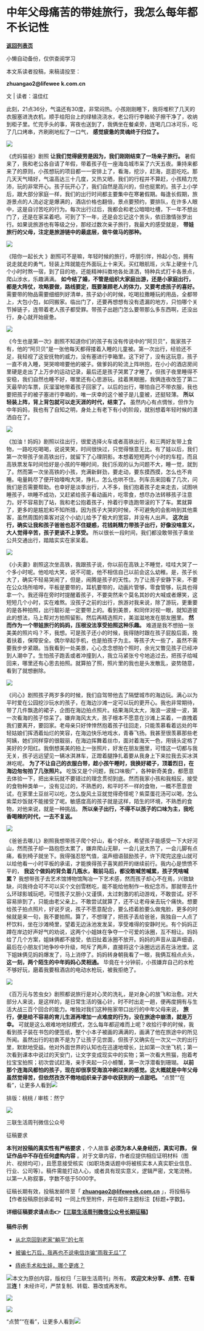 # 中年父母痛苦的带娃旅行，我怎么每年都不长记性

[**返回列表页**](/gzh/三联生活周刊)

小懒自动备份，仅供查阅学习

本文系读者投稿，来稿请投至：

 **zhuangao2@lifewee** **k.com.cn**

文 | 读者：温佳红

此刻，21点36分，气温还有30度，非常闷热。小孩刚刚睡下，我将堆积了几天的衣服塞进洗衣机，顺手给阳台上的绿植浇浇水，老公将行李箱轮子擦干净了，收纳到柜子里。忙完手头的事，宵夜也送到了，我俩坐在餐桌旁，连喝几口冰可乐，吃了几口烤串，齐刷刷地松了一口气，
**感觉疲惫的灵魂终于归位了。**

![](https://mmbiz.qpic.cn/sz_mmbiz_jpg/mscgUN7TcTK8UfboTAtzvllgfDGnWLhTab3Qyictj0Tet5SZFr7VNaG1zmV4q6S4kQHxEcEP1pgroVMFldlcuVg/640?wx_fmt=jpeg&from;=appmsg)

《虎妈猫爸》剧照 **让我们觉得疲劳是因为，我们刚刚结束了一场亲子旅行。**
暑假来了，我和老公各自请了年假，带着孩子在一座海岛城市呆了六天五夜。秉持来都来了的原则，小孩想玩的项目都一一安排上了，看海，挖沙，赶海，逛逛吃吃。那几天天气晴好，气温高达三十几度，又热又晒，我们的行程并不算赶，小孩精力充沛，玩的非常开心。孩子玩开心了，我们自然是高兴的，但也挺累的。孩子上小学后，跟大部分家庭一样，我们的出行时间都主要集中在寒暑假期。每逢长假期，旅游景点的人流必定是爆满的，酒店价格也翻倍，景点要预约，要排队，在许多人眼中，这是自讨苦吃的行为。每次出行过后，我都会和老公暗暗吐槽，下一年不想出门了，还是在家呆着吧。可到了下一年，还是会忘记这个苦头，依旧激情张罗出行。如果说旅游也有等级之分，那经过数次亲子旅行，我最大的感受就是，
**带娃旅行的父母，注定是旅游链中的最底层，做牛做马的那种。**

![](https://mmbiz.qpic.cn/sz_mmbiz_jpg/mscgUN7TcTK8UfboTAtzvllgfDGnWLhTSkxM2PsasZ5k0o4xaq1gI3PBQ79SOdFR335bxZYy1keiaia5JbHgjSiaQ/640?wx_fmt=jpeg&from;=appmsg)

《陪你一起长大
》剧照可不是嘛，年轻时候的旅行，呼朋引伴，拎起小包，拥有说走就走的勇气，轻装上阵就能在外面玩上十来天。买红眼航班，火车上硬坐十几个小时时熬一宿，到了目的地，还能精神抖擞地各处潇洒，特种兵式打卡各景点，爬山涉水，乐趣满满。
**如今结了婚，不管是组织大家庭出游，还是小家庭出行，都是大阵仗，攻略要做，路线要定，既要兼顾老人的体力，又要考虑孩子的喜好。**
需要带的物品需要细细列好清单，孩子幼小的时候，吃喝拉撒睡玩的用品，全都带上，大包小包，如同搬家。临出门了，还要再想想有没有遗漏的地方，只怕哪个关节掉链子，连带着老人孩子都受罪。带孩子出趟门怎么要带那么多东西啊，还没出行，身心就开始疲惫。

![](https://mmbiz.qpic.cn/sz_mmbiz_jpg/mscgUN7TcTK8UfboTAtzvllgfDGnWLhTWMoEhpmLb1ayiazw6rrXBqE8OgDv07TN25DV4ytzYab8FIK3FJCb6PQ/640?wx_fmt=jpeg&from;=appmsg)

《今生也是第一次》剧照不知道你们的孩子有没有传说中的“阿贝贝”，我家孩子有，他的“阿贝贝”是一张他每天都得搂着入睡的儿童被。第一次出行，经验还不足，我轻视了这安抚物的威力，没有塞进行李箱里。这下好了，没有这玩意，孩子一直不肯入睡，哭哭啼啼要他的被子。做爹妈的轮流上阵哄抱，在小小的酒店房间里硬是走出了上万步的运动记录，最后还是孩子哭累了才睡了。但孩子夜里睡得不安稳，我们自然也睡不好，哪里还有心思游玩。挂着黑眼圈，我俩连夜改签了第二天最早的车票，灰溜溜地带着孩子回家了。以后的出行，哪怕自己不带衣服，我也要把孩子的被子塞进行李箱的，唯一庆幸的这个被子是儿童被，还挺轻薄。
**所以轻装上阵，背上背包就可以走天涯的时代，结束了。**
虽然内心有点惆怅，但作为中年妈妈，我也有了自知之明，身处上有老下有小的阶段，就别想着年轻时候的潇洒自在了。

![](https://mmbiz.qpic.cn/sz_mmbiz_jpg/mscgUN7TcTK8UfboTAtzvllgfDGnWLhTHiahkphf8Deia1mFOiaexlewOiaY34IKCAc0N8ibGA3iaI4Ae0ebaln1do3A/640?wx_fmt=jpeg&from;=appmsg)

《加油！妈妈》剧照以往出行，很爱选择火车或者高铁出行，和三两好友带上食物，一路吃吃喝喝，说说笑笑，时间很快过，只觉得惬意无比。有了娃以后，我们第一次带孩子坐高铁出行，就留下了心理阴影。本想着短短两个小时的车程，而且高铁票发车时间恰好是小孩的午睡时间，我们乐观的认为问题不大，睡一觉，就到了。然而第一次坐高铁的小孩，充满新鲜劲，要走动，要东摸西摸，怎么也不肯睡。电量耗尽了便开始嚎啕大哭，挣扎，怎么也哄不住。列车员来回看了几次，问我们是否需要帮助。也幸好是淡季出行，人不多，我们抱着孩子走来走去，试图哄睡孩子，哄睡不成功，又赶紧给孩子看动画片，吃零食，想尽办法转移孩子注意力。好不容易到了站，我和老公抱着孩子，拎着行李连跑带滚的下了车。累就算了，更多的是尴尬和不知所措，因为孩子大哭的时候，不可避免的会影响到其他乘客，虽然周围的乘客对这个小幼儿给予了极大的宽容，并没有人出声。
**这次出行，确实让我和孩子爸爸也忍不住疑惑，花钱耗精力带孩子出行，好像没啥意义，大人觉得辛苦，孩子更谈不上享受。**
所以很长一段时间，我们都没敢带孩子乘坐公共交通出行，踏踏实实在家呆着。

![](https://mmbiz.qpic.cn/sz_mmbiz_jpg/mscgUN7TcTK8UfboTAtzvllgfDGnWLhTlUkZhOPZvKswFNMchBAccS9NFAzOAYMibUh61sllFq9iaCXscoMkwKoA/640?wx_fmt=jpeg&from;=appmsg)

《小夫妻》剧照这次坐高铁，我跟孩子说，你以前在高铁上不睡觉，哇哇大哭了一个多小时呢。他哈哈大笑，说不可能，他不相信自己以前会这么幼稚。是，孩子长大了，确实不轻易哭闹了，但是，闹腾是孩子的天性。为了让孩子安静下来，不要在公众场所喧哗，平板是要带的，耳机要带的，动画片管够，零食管够，玩具也得拿一个。我还得在旁时时提醒着孩子，不要突然来个莫名其妙的大喊或者爆笑，这短短几个小时，实在难熬。没孩子之前的出行，旅游对我来说，除了游玩，更重要的是各种拍照，出行靓衫是一定要带上的。看到美景，和同伴对视一眼，就知道彼此的想法，马上帮对方拍照留影。然后再精选照片，美滋滋地发在朋友圈里。
**然而作为一个带娃旅行的妈妈，压根没法享受拍照这种乐趣。**
难道是我不想拍一张美美的照片吗？不，我想。可是孩子还小的时候，我得随时跟在孩子屁股后面，挽着扶着，保障安全。偶尔举起手机，也是拍孩子为主。等孩子大一些了，虽然不需要我步步紧跟。当我看到一处美景，心心念念想拍个照时，余光又瞥见孩子已经冲到人潮中了。生怕孩子跑丢或者冲撞到人，我立马紧张兮兮地追过去，把孩子给喊回来，哪里还有心思去拍照。就算拍了照，照片里的我也是头发散乱，姿势随意，看到了就想删除。

![](https://mmbiz.qpic.cn/sz_mmbiz_jpg/mscgUN7TcTK8UfboTAtzvllgfDGnWLhTgmcRibrLsHhzyic49dPpWxhAjm8wStOQ9gKI0dPZVBeicug3q9572EE2Q/640?wx_fmt=jpeg&from;=appmsg)

《问心》剧照孩子两岁多的时候，我们自驾带他去了隔壁城市的海边玩。满心以为平时爱在公园挖沙玩水的孩子，在海边沙滩一定可以玩的更开心。我也非常期待，带了几件飘逸的裙子，企图在海边拍点照片。结果海风太大，海浪一波接一波，第一次看海的孩子惊呆了。嫌弃海风太大，孩子根本不愿意在沙滩上呆着，一直拽着我们要离开，要回家。老母亲只好悻悻然抱着孩子往回走，只能羡慕看着远处的年轻姑娘们挥洒着灿烂的笑容，在海边快乐地戏水，青春飞扬。我甚至很羡慕那些老阿姨，她们同样穿的很靓丽，在海边挥舞着丝巾，面对着海天一色，用镜头定格了美好的夕阳红。我倒想美美的拍上一张照片，好发在朋友圈里，可惜这一切都与我无关，孩子远远望见一辆冰淇淋车，正蹬着腿挣扎着要从我身上下来拉我去买冰淇淋吃呢。
**为了不让自己的衣服白带，趁小孩午睡时，我换好裙子，顶着烈日，在海边匆匆拍了几张照片。**
吃饭又是个问题，我口味极广，各种新奇美食，都愿意去体验一下，把出来玩就不要错过的理念贯彻到底。然而我家小孩和我相反，接受的食物种类单一，没有见过的，不熟悉的，和平时不一样的食物，一概不愿意尝试，在家里土豆丝可以吃，怎么旋风土豆就觉得奇怪呢？紫菜蛋花汤可以喝，怎么紫菜炒饭就不能接受了呢。敏感度高的孩子就是这样，陌生的环境，不熟悉的食物，对他来说，就是一种挑战。
**所以亲子出行，不得不以孩子的口味为主，我吃香喝辣的时代，一去不复返。**

![](https://mmbiz.qpic.cn/sz_mmbiz_jpg/mscgUN7TcTK8UfboTAtzvllgfDGnWLhTlcqVI0UahRLsAO3kCicutzy3LOVYibh7yfwdG8LJ8EJqxaibiaYQWQ9M5Q/640?wx_fmt=jpeg&from;=appmsg)

《爸爸去哪儿》剧照我想带孩子爬个好山，看个好水，希望孩子能感受一下大好河山，然而孩子却一路抱怨太累了，嫌弃爬山无聊，一会儿说太热了，一会儿脚有点痛，看到椅子就坐下。我得强忍怒气值，温声细语鼓励孩子，许下爬完这座山就可以给他看一小时平板的承诺，才能换得孩子喜笑颜开的继续前行。我内心是愤愤不平的，
**我这个做妈的背负着几瓶水，鞍前马后，都没敢喊苦喊累，孩子凭啥喊累？**
我想带孩子去艺术馆博物馆陶冶一下艺术感，然而孩子却心不在焉，兴致缺缺，问我待会可不可以买个文创雪糕吃，能不能给他制作一枚纪念币。那就带去什么环球影城玩吧，可惜孩子又胆小又谨慎，太过刺激的机动游戏，不敢尝试。好不容易排到了，只能由老父亲上。不敢尝试就算了，还不让老母亲去玩个痛快。想要给孩子拍点照片，好说歹说，孩子不愿意配合，要么捂着脸要么做鬼脸，更多的时候就是来一句，我不要拍照。算了，不想理了，把孩子丢给爸爸，我独自一人点了杯饮料，坐在沙滩椅里，望着无边泳池发发呆，享受难得的安静时光。有个妈妈正蹲在岸边好声好气的劝说，这两个小姐妹在争夺一个可爱的泳圈，互不相让。妈妈给了几个方案，姐妹俩都不接受，依旧扯着泳圈不放开。妈妈的声音从温声细语，最后在小朋友们地争吵中升级，呵斥了两声，直接将这个泳圈远远丢在泳池里。这下姐妹俩见妈妈爆发了，马上消停了。妈妈转身朝我看了一眼，我俩互相点点头，
**这一刻，两个陌生的中年妈妈心灵相通。** 毕竟在十分钟前，小孩嫌弃自己的水枪不够好玩，磨着我要租酒店的电动水枪玩，被我拒绝了。

![](https://mmbiz.qpic.cn/sz_mmbiz_jpg/mscgUN7TcTK8UfboTAtzvllgfDGnWLhTEQADLhQq2k9SA5psrjP2095Ro7wLnyP2Vk0b8bhoUdAHwfO1iaXR2oA/640?wx_fmt=jpeg&from;=appmsg)

《百万元与苦虫女》剧照都说旅行是对心灵的洗礼，是对身心的放飞和治愈。对大部分人来说，是这样的，是日常生活的强心针，时不时出走一趟，便再度拥有与生活大战三百个回合的能力。唯独对我们这种拖家带口出行的中年父母来说，
**旅行，便是给不容易的育儿生涯再增加一点难度的行为，没在旅途中崩溃，就是万幸。**
可就是这么艰难地地狱模式，怎么每年都迎难而上呢？收拾行李的时候，我看到孩子装在书包的便签纸，整个小本子被画的满满的，画满了他在旅途中的所见所闻。虽然出行的初衷不是为了让孩子见世面，但孩子又确实在一次又一次的出行里，默默地受益。他对外面世界的认知也在迅速地增长，比如第一次坐飞机；第一次看到课本中说过的天安门，让文字变成现实中的实物；第一次看大熊猫，抱着考拉宝宝拍照；初次尝试赶海，亲手夹起一只小螃蟹，第一次浮潜看到珊瑚。
**以前那个连海风都怕的孩子，现在却很享受海浪冲刷过来的感觉。这大概就是中年父母虽然觉得苦，但依然孜孜不倦地组织亲子游中收获到的一点甜吧。**
“点赞”“在看”，让更多人看到![](https://mmbiz.qpic.cn/mmbiz_gif/c2Sib3Mp7pON9hkSZwdTibRHNZSMPyiapUCHJwlyoZVBC3SfmPmF0VKjkm3NiaToQloHFJ6icyicqZnqgXp6pSQJt5gg/640?wx_fmt=gif&from;=appmsg&wxfrom;=5&wx;_lazy=1&tp;=webp)  
  
  
  
  
  

排版：桃桃 / 审核：然宁

![](https://mmbiz.qpic.cn/mmbiz_png/phUxmTt5XxvvCBR6zR3RmexnKY6JAxwibSDe8sqLhVicg8gyaBxU9DmSicL3qkbDibnVibgTpf0HNMFV8wLwSkPoNjA/640?wx_fmt=other&wxfrom;=5&wx;_lazy=1&wx;_co=1&tp;=webp)

三联生活周刊微信公众号

征稿要求

  

  

 **本刊对投稿的真实性有严格要求** ，个人故事 **必须为本人亲身经历，真实可靠，** **保证作品中不存在任何虚构内容**
。对于文章内容，作者应提供相应证明材料（图片、视频均可），且愿意接受核实（如职场类话题中将被核实本人真实职业信息、行业、公司等）。稿件需能打动人心，或者具有现实意义，逻辑严密，文笔流畅，以第一人称叙事，字数不低于5000字。

征稿长期有效，投稿发邮件至「 **zhuangao2@lifeweek.com.cn**
」，将投稿与【作者投稿原创承诺书】一同上传至附件，并在邮件主题标注【标题+字数】。

**详细征稿要求请点击👉【[三联生活周刊微信公众号长期征稿](http://mp.weixin.qq.com/s?__biz=MTc5MTU3NTYyMQ==&mid=2651351811&idx=3&sn=879a385df9a7509931bcbb83abff5a62&chksm=590a7a296e7df33fe20e33264c74e9e732409b4d93d4c84fa2893b9f05494fc0c1cd0e92d954&scene=21#wechat_redirect)】**

  

 **稿件示例**

  * [ 从北京回到老家“躺平”的七年 ](http://mp.weixin.qq.com/s?__biz=MTc5MTU3NTYyMQ==&mid=2650848935&idx=2&sn=a078afc53a3321a88981c8ac1f16ab87&chksm=5902af8d6e75269b16e44f01d58a0a385c2274b6fb0438513028bd73d92635f543def6197d88&scene=21#wechat_redirect)

  * [被骗七万后，我再也不说电信诈骗“雨我无瓜”了](http://mp.weixin.qq.com/s?__biz=MTc5MTU3NTYyMQ==&mid=2650843063&idx=2&sn=6cdb4d6c5df36416fa5ea9ace0294871&chksm=5902b69d6e753f8b010beb5ec6793094e101c648fad254f1a71a17c30319883d1d9743412521&scene=21#wechat_redirect)

  * [痔疮手术和生娃，哪个更疼？](http://mp.weixin.qq.com/s?__biz=MTc5MTU3NTYyMQ==&mid=2650855752&idx=2&sn=c452d9f164541011422af5b11dad4e90&chksm=5902c8626e754174b049e69677966ac2444d09b071d57d8c473cd59918a3e359444bceafe573&scene=21#wechat_redirect)

![](https://mmbiz.qpic.cn/mmbiz_png/Qvc3iaVjc5XwexerxgYHuNia5BjtSC4s99ibuB1t8anvHGPZUcGPzeh4ysQNCfYrfoHx21AWaxRibuUPJ9RIcjPlqw/640?wx_fmt=other&wxfrom;=5&wx;_lazy=1&wx;_co=1&tp;=webp)本文为原创内容，版权归「三联生活周刊」所有。
**欢迎文末分享、点赞、在看三连！** 未经许可，严禁复制、转载、篡改或再发布。  

![](https://mmbiz.qpic.cn/sz_mmbiz_png/Gg7Qtoh7Aic9ZTmAdCc80b4nD7xicgPt86k1kgpU51hWCHjV92ryhVW35PLCvLhxLw9XDhXjgeDyZhHSx5EbRcfg/640?wx_fmt=other&wxfrom;=5&wx;_lazy=1&wx;_co=1&retryload;=1&tp;=webp)

  

[![](https://mmbiz.qpic.cn/mmbiz_jpg/c2Sib3Mp7pOOscRuZrCibCxsE1u7UtPialkZVdnsVfBBVIibicXz2dOryRyANicobSjntgBDLQWwVDLqIjZ68BicsnwDQ/640?wx_fmt=other&from;=appmsg&wxfrom;=5&wx;_lazy=1&wx;_co=1&tp;=webp)]()

  
  
“点赞”“在看”，让更多人看到![](https://mmbiz.qpic.cn/mmbiz_gif/c2Sib3Mp7pON9hkSZwdTibRHNZSMPyiapUCHJwlyoZVBC3SfmPmF0VKjkm3NiaToQloHFJ6icyicqZnqgXp6pSQJt5gg/640?wx_fmt=gif&from;=appmsg&wxfrom;=5&wx;_lazy=1&tp;=webp)

